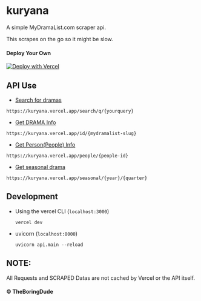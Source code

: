 # kuryana

A simple MyDramaList.com scraper api.

This scrapes on the go so it might be slow.

#### Deploy Your Own

[![Deploy with Vercel](https://vercel.com/button)](https://vercel.com/new/git/external?repository-url=https%3A%2F%2Fgithub.com%2FTheBoringDude%2Fkuryana)

## API Use

- [Search for dramas](https://kuryana.vercel.app/search/q/)

```
https://kuryana.vercel.app/search/q/{yourquery}
```

- [Get DRAMA Info](https://kuryana.vercel.app/id/)

```
https://kuryana.vercel.app/id/{mydramalist-slug}
```

- [Get Person(People) Info](https://kuryana.vercel.app/people/)

```
https://kuryana.vercel.app/people/{people-id}
```

- [Get seasonal drama](https://kuryana.vercel.app/seasonal/)

```
https://kuryana.vercel.app/seasonal/{year}/{quarter}
```

## Development

- Using the vercel CLI (`localhost:3000`)
  ```
  vercel dev
  ```
- uvicorn (`localhost:8000`)
  ```
  uvicorn api.main --reload
  ```

## NOTE:

All Requests and SCRAPED Datas are not cached by Vercel or the API itself.

#### &copy; TheBoringDude
